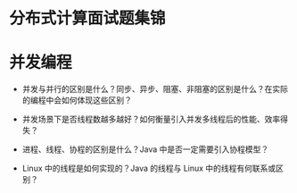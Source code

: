 # 分布式计算面试题集锦

# 并发编程

- 并发与并行的区别是什么？同步、异步、阻塞、非阻塞的区别是什么？在实际的编程中会如何体现这些区别？

- 并发场景下是否线程数越多越好？如何衡量引入并发多线程后的性能、效率得失？

- 进程、线程、协程的区别是什么？Java 中是否一定需要引入协程模型？

- Linux 中的线程是如何实现的？Java 的线程与 Linux 中的线程有何联系或区别？
